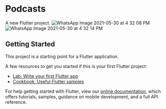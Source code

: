 # Podcasts

A new Flutter project.
![WhatsApp Image 2021-05-30 at 4 32 08 PM](https://user-images.githubusercontent.com/55048169/120101788-6a0c9800-c165-11eb-84b6-a13a72654638.jpeg)
![WhatsApp Image 2021-05-30 at 4 32 14 PM](https://user-images.githubusercontent.com/55048169/120101792-6f69e280-c165-11eb-8b4a-49f4202a9ac4.jpeg)

## Getting Started

This project is a starting point for a Flutter application.

A few resources to get you started if this is your first Flutter project:

- [Lab: Write your first Flutter app](https://flutter.dev/docs/get-started/codelab)
- [Cookbook: Useful Flutter samples](https://flutter.dev/docs/cookbook)

For help getting started with Flutter, view our
[online documentation](https://flutter.dev/docs), which offers tutorials,
samples, guidance on mobile development, and a full API reference.
